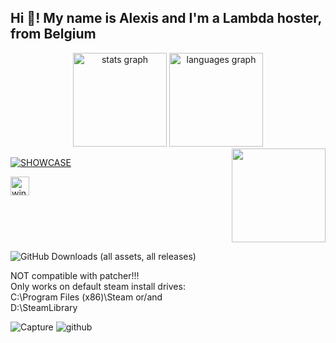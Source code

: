 <h2 align="left">Hi 👋! My name is Alexis and I'm a Lambda hoster, from Belgium</h2>


<div align="center">
  <img src="https://github-readme-stats.vercel.app/api?username=SHOUBISHOCK&hide_title=false&hide_rank=false&show_icons=true&include_all_commits=true&count_private=true&disable_animations=false&theme=dracula&locale=en&hide_border=false" height="150" alt="stats graph"  />
  <img src="https://github-readme-stats.vercel.app/api/top-langs?username=SHOUBISHOCK&locale=en&hide_title=false&layout=compact&card_width=320&langs_count=5&theme=dracula&hide_border=false" height="150" alt="languages graph"  />
</div>



<img align="right" height="150" src="https://i.imgur.com/F4ytSnt.png"  />

[![SHOWCASE](https://mygamingedge.online/images/main.webp)](https://mygamingedge.online/)

<div align="left">
  <img src="https://cdn.jsdelivr.net/gh/devicons/devicon/icons/windows8/windows8-original.svg" height="30" alt="windows8 logo"  />
</div>



<div align="left">
</div>



<br clear="both">


![GitHub Downloads (all assets, all releases)](https://img.shields.io/github/downloads/SHOUBISHOCK/INS2DOI_BattlEye_Disabler/total)


<p align="left">
NOT compatible with patcher!!!
<br>Only works on default steam install drives:
<br>C:\Program Files (x86)\Steam or/and
<br>D:\SteamLibrary
</p>

![Capture](https://github.com/user-attachments/assets/03089775-ffe8-45c0-90f5-5e86805e3f58)
![github](https://github.com/user-attachments/assets/5ce880cc-a401-45b4-9210-0964b3faacfa)



